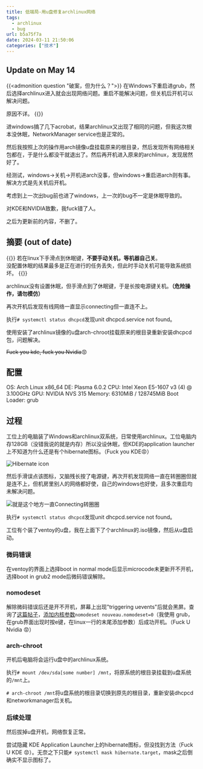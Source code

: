```yaml
---
title: 低端局-用u盘修复archlinux网络
tags:
  - archlinux
  - bug
url: b5a75f7a
date: 2024-03-11 21:50:06
categories: ["技术"]
---
```


## Update on May 14

{{<admonition question "破案，但为什么？">}}
在Windows下重启进grub，然后选择archlinux进入就会出现网络问题。重启不能解决问题，但关机后开机可以解决问题。

原因不详。
{{</admonition>}}

进windows搞了几下acrobat，结果archlinux又出现了相同的问题，但我这次根本没休眠，NetworkManager service也是正常的。

然后我按照上次的操作用arch镜像u盘挂载原来的根目录，然后发现所有网络相关包都在，于是什么都没干就退出了。然后再开机进入原来的archlinux，发现居然好了。

经测试，windows->关机->开机进arch没事，但windows->重启进arch则有事。解决方式是先关机后开机。

考虑到上一次出bug前也进了windows，上一次的bug不一定是休眠导致的。

对KDE和NVIDIA致歉，我fuck错了人。

之后为更新前的内容，不删了。


## 摘要 (out of date)

{{<admonition type=warning title="BITTER LESSON">}} 
若在linux下手滑点到休眠键，**不要手动关机，等机器自己关**。  
没配置休眠的结果最多是正在进行的任务丢失，但此时手动关机可能导致系统损坏。
{{</admonition>}}



archlinux没有设置休眠，但手滑点到了休眠键，于是长按电源键关机。**（危险操作，请勿模仿）**

再次开机后发现有线网络一直显示connecting但一直连不上。

执行`# systemctl status dhcpcd`发现unit dhcpcd.service not found。

使用安装了archlinux镜像的u盘arch-chroot挂载原来的根目录重新安装dhcpcd包，问题解决。

~~Fuck you kde, fuck you Nvidia~~:rage:

<!--more-->

## 配置

OS: Arch Linux x86_64
DE: Plasma 6.0.2 
CPU: Intel Xeon E5-1607 v3 (4) @ 3.100GHz 
GPU: NVIDIA NVS 315 
Memory: 6310MiB / 128745MiB
Boot Loader: grub

## 过程

工位上的电脑装了Windows和archlinux双系统，日常使用archlinux。工位电脑内存128GB（没错我说的就是内存）所以没设休眠，但KDE的application launcher上不知道为什么还是有个hibernate图标。（Fuck you KDE:rage:）

![Hibernate icon](launcher.png)

然后手滑误点该图标，又脑残长按了电源键，再次开机发现网络一直在转圈圈但就是连不上，但机房里别人的网络都好使，自己的windows也好使，且多次重启均未解决问题。

![就是这个地方一直Connecting转圈圈](network.png)

执行`# systemctl status dhcpcd`发现unit dhcpcd.service not found。

工位有个装了ventoy的u盘，我在上面下了个archlinux的.iso镜像，然后从u盘启动。

### 微码错误

在ventoy的界面上选择boot in normal mode后显示microcode未更新开不开机，选择boot in grub2 mode后微码错误解除。

### nomodeset

解除微码错误后还是开不开机，屏幕上出现"triggering uevents"后就会黑屏。查询了[这篇帖子](https://bbs.archlinux.org/viewtopic.php?id=151259)，[添加内核参数](https://wiki.archlinux.org/title/Kernel_parameters)`nomodeset nouveau.nomodeset=0`（我使用 grub，在grub界面出现时按e键，在linux一行的末尾添加参数）后成功开机。（Fuck U Nvidia :rage:）

### arch-chroot

开机后电脑将会运行u盘中的archlinux系统。

执行`# mount /dev/sda[some number] /mnt`，将原系统的根目录挂载到u盘系统的`/mnt`上。

`# arch-chroot /mnt`将u盘系统的根目录切换到原先的根目录，重新安装dhcpcd和networkmanager后关机。

### 后续处理

然后拔掉u盘开机，网络恢复正常。

尝试隐藏 KDE Application Launcher上的hibernate图标，但没找到方法（Fuck U KDE :rage:）。无奈之下只能`# systemctl mask hibernate.target`，mask之后倒确实不显示图标了。
